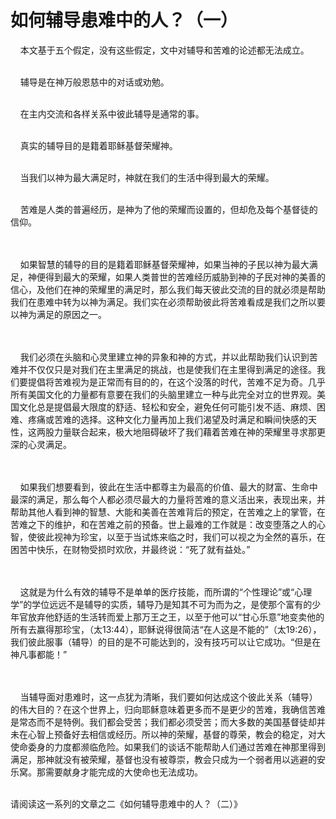 # 如何辅导患难中的人？（一）



<p>&nbsp; &nbsp; 本文基于五个假定，没有这些假定，文中对辅导和苦难的论述都无法成立。</p>

<p><br />
&nbsp; &nbsp; 辅导是在神万般恩慈中的对话或劝勉。</p>

<p><br />
&nbsp; &nbsp; 在主内交流和各样关系中彼此辅导是通常的事。</p>

<p><br />
&nbsp; &nbsp; 真实的辅导目的是籍着耶稣基督荣耀神。</p>

<p><br />
&nbsp; &nbsp; 当我们以神为最大满足时，神就在我们的生活中得到最大的荣耀。</p>

<p><br />
&nbsp; &nbsp; 苦难是人类的普遍经历，是神为了他的荣耀而设置的，但却危及每个基督徒的信仰。</p>

<p><br />
&nbsp;<br />
&nbsp; &nbsp; 如果智慧的辅导的目的是籍着耶稣基督荣耀神，如果当神的子民以神为最大满足，神便得到最大的荣耀，如果人类普世的苦难经历威胁到神的子民对神的美善的信心，及他们在神的荣耀里的满足时，那么我们每天彼此交流的目的就必须是帮助我们在患难中转为以神为满足。我们实在必须帮助彼此将苦难看成是我们之所以要以神为满足的原因之一。</p>

<p><br />
&nbsp;<br />
&nbsp; &nbsp; 我们必须在头脑和心灵里建立神的异象和神的方式，并以此帮助我们认识到苦难并不仅仅只是对我们在主里满足的挑战，也是使我们在主里得到满足的途径。我们要提倡将苦难视为是正常而有目的的，在这个没落的时代，苦难不足为奇。几乎所有美国文化的力量都有意要在我们的头脑里建立一种与此完全对立的世界观。美国文化总是提倡最大限度的舒适、轻松和安全，避免任何可能引发不适、麻烦、困难、疼痛或苦难的选择。这种文化力量再加上我们渴望及时满足和瞬间快感的天性，这两股力量联合起来，极大地阻碍破坏了我们藉着苦难在神的荣耀里寻求那更深的心灵满足。</p>

<p><br />
&nbsp;<br />
&nbsp; &nbsp; 如果我们想要看到，彼此在生活中都尊主为最高的价值、最大的财富、生命中最深的满足，那么每个人都必须尽最大的力量将苦难的意义活出来，表现出来，并帮助其他人看到神的智慧、大能和美善在苦难背后的预定，在苦难之上的掌管，在苦难之下的维护，和在苦难之前的预备。世上最难的工作就是：改变堕落之人的心智，使彼此视神为珍宝，以至于当试炼来临之时，我们可以视之为全然的喜乐，在困苦中快乐，在财物受损时欢欣，并最终说：“死了就有益处。”</p>

<p><br />
&nbsp;<br />
&nbsp; &nbsp; 这就是为什么有效的辅导不是单单的医疗技能，而所谓的“个性理论”或“心理学”的学位远远不是辅导的实质，辅导乃是知其不可为而为之，是使那个富有的少年官放弃他舒适的生活转而爱上那万王之王，以至于他可以“甘心乐意”地变卖他的所有去赢得那珍宝，（太13:44），耶稣说得很简洁“在人这是不能的”（太19:26），我们彼此服事（辅导）的目的是不可能达到的，没有技巧可以让它成功。“但是在神凡事都能！”</p>

<p><br />
&nbsp;<br />
&nbsp; &nbsp; 当辅导面对患难时，这一点犹为清晰，我们要如何达成这个彼此关系（辅导）的伟大目的？在这个世界上，归向耶稣意味着更多而不是更少的苦难，我确信苦难是常态而不是特例。我们都会受苦；我们都必须受苦；而大多数的美国基督徒却并未在心智上预备好去相信或经历。所以神的荣耀，基督的尊荣，教会的稳定，对大使命委身的力度都濒临危险。如果我们的谈话不能帮助人们通过苦难在神那里得到满足，那神就没有被荣耀，基督也没有被尊崇，教会只成为一个弱者用以逃避的安乐窝。那需要献身才能完成的大使命也无法成功。</p>

<p><br />
请阅读这一系列的文章之二《如何辅导患难中的人？（二）》</p>